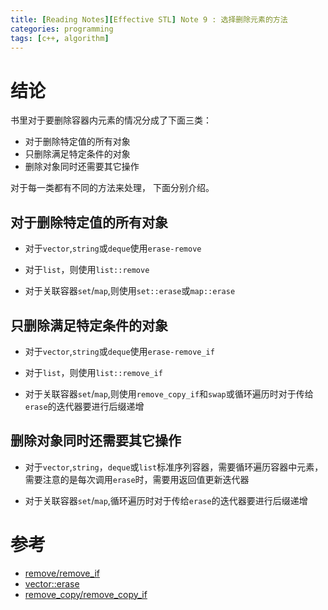 ```yaml
---
title: [Reading Notes][Effective STL] Note 9 : 选择删除元素的方法
categories: programming
tags: [c++, algorithm]
---
```


# 结论

书里对于要删除容器内元素的情况分成了下面三类：

* 对于删除特定值的所有对象
* 只删除满足特定条件的对象
* 删除对象同时还需要其它操作

对于每一类都有不同的方法来处理， 下面分别介绍。

## 对于删除特定值的所有对象

* 对于`vector`,`string`或`deque`使用`erase-remove`

* 对于`list`，则使用`list::remove`

* 对于关联容器`set`/`map`,则使用`set::erase`或`map::erase`

## 只删除满足特定条件的对象

* 对于`vector`,`string`或`deque`使用`erase-remove_if`

* 对于`list`，则使用`list::remove_if`

* 对于关联容器`set`/`map`,则使用`remove_copy_if`和`swap`或循环遍历时对于传给`erase`的迭代器要进行后缀递增


## 删除对象同时还需要其它操作

* 对于`vector`,`string`，`deque`或`list`标准序列容器，需要循环遍历容器中元素，需要注意的是每次调用`erase`时，需要用返回值更新迭代器

* 对于关联容器`set`/`map`,循环遍历时对于传给`erase`的迭代器要进行后缀递增

# 参考

* [remove/remove_if](http://en.cppreference.com/w/cpp/algorithm/remove)  
* [vector::erase](http://en.cppreference.com/w/cpp/container/vector/erase)  
* [remove_copy/remove_copy_if](http://en.cppreference.com/w/cpp/algorithm/remove_copy)  
